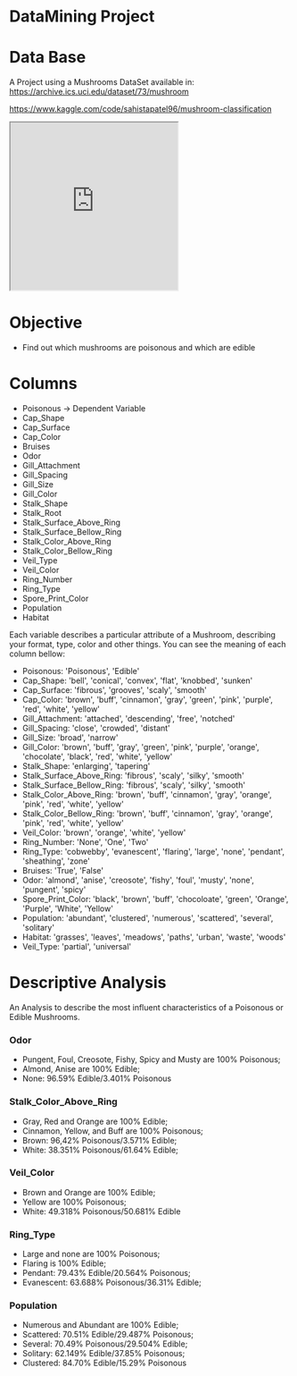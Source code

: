 # DataMining Project

# Data Base
A Project using a Mushrooms DataSet available in: https://archive.ics.uci.edu/dataset/73/mushroom

https://www.kaggle.com/code/sahistapatel96/mushroom-classification

<div style="display: inline-block">

  <iframe src="https://www.researchgate.net/publication/352878106/figure/fig1/AS:1040690653958150@1625131395861/Structure-of-a-typical-mushroom-with-common-features-30-KERALA-KARSHAKAN-e-journal.png" height="300">
  </iframe>

  <!-- <img align="center" alt="Java" src="https://www.kaggle.com/code/sahistapatel96/mushroom-classification?scriptVersionId=51326635&cellId=4"> -->

</div> <br />

# Objective
- Find out which mushrooms are poisonous and which are edible

# Columns
- Poisonous -> Dependent Variable
- Cap_Shape 
- Cap_Surface
- Cap_Color
- Bruises
- Odor
- Gill_Attachment
- Gill_Spacing
- Gill_Size
- Gill_Color
- Stalk_Shape
- Stalk_Root
- Stalk_Surface_Above_Ring
- Stalk_Surface_Bellow_Ring
- Stalk_Color_Above_Ring
- Stalk_Color_Bellow_Ring
- Veil_Type
- Veil_Color
- Ring_Number
- Ring_Type
- Spore_Print_Color
- Population
- Habitat

Each variable describes a particular attribute of a Mushroom, describing your format, type, color and other things.
You can see the meaning of each column bellow:

- Poisonous: 'Poisonous', 'Edible'
- Cap_Shape: 'bell', 'conical', 'convex', 'flat', 'knobbed', 'sunken'
- Cap_Surface: 'fibrous', 'grooves', 'scaly', 'smooth'
- Cap_Color: 'brown', 'buff', 'cinnamon', 'gray', 'green', 'pink', 'purple', 'red', 'white', 'yellow'
- Gill_Attachment: 'attached', 'descending', 'free', 'notched'
- Gill_Spacing: 'close', 'crowded', 'distant'
- Gill_Size: 'broad', 'narrow'
- Gill_Color: 'brown', 'buff', 'gray', 'green', 'pink', 'purple', 'orange', 'chocolate', 'black', 'red', 'white', 'yellow'
- Stalk_Shape: 'enlarging', 'tapering'
- Stalk_Surface_Above_Ring: 'fibrous', 'scaly', 'silky', 'smooth'
- Stalk_Surface_Bellow_Ring: 'fibrous', 'scaly', 'silky', 'smooth'
- Stalk_Color_Above_Ring: 'brown', 'buff', 'cinnamon', 'gray', 'orange', 'pink', 'red', 'white', 'yellow'
- Stalk_Color_Bellow_Ring: 'brown', 'buff', 'cinnamon', 'gray', 'orange', 'pink', 'red', 'white', 'yellow'
- Veil_Color: 'brown', 'orange', 'white', 'yellow'
- Ring_Number: 'None', 'One', 'Two'
- Ring_Type: 'cobwebby', 'evanescent', 'flaring', 'large', 'none', 'pendant', 'sheathing', 'zone'
- Bruises: 'True', 'False'
- Odor: 'almond', 'anise', 'creosote', 'fishy', 'foul', 'musty', 'none', 'pungent', 'spicy'
- Spore_Print_Color: 'black', 'brown', 'buff', 'chocoloate', 'green', 'Orange', 'Purple', 'White', 'Yellow'
- Population: 'abundant', 'clustered', 'numerous', 'scattered', 'several', 'solitary'
- Habitat: 'grasses', 'leaves', 'meadows', 'paths', 'urban', 'waste', 'woods'
- Veil_Type: 'partial', 'universal'

# Descriptive Analysis
An Analysis to describe the most influent characteristics of a Poisonous or Edible Mushrooms.

### Odor
- Pungent, Foul, Creosote, Fishy, Spicy and Musty are 100% Poisonous;
- Almond, Anise are 100% Edible;
- None: 96.59% Edible/3.401% Poisonous

### Stalk_Color_Above_Ring
- Gray, Red and Orange are 100% Edible;
- Cinnamon, Yellow, and Buff are 100% Poisonous;
- Brown: 96,42% Poisonous/3.571% Edible;
- White: 38.351% Poisonous/61.64% Edible;

### Veil_Color
- Brown and Orange are 100% Edible;
- Yellow are 100% Poisonous;
- White: 49.318% Poisonous/50.681% Edible

### Ring_Type
- Large and none are 100% Poisonous;
- Flaring is 100% Edible;
- Pendant: 79.43% Edible/20.564% Poisonous;
- Evanescent: 63.688% Poisonous/36.31% Edible;

### Population
- Numerous and Abundant are 100% Edible;
- Scattered: 70.51% Edible/29.487% Poisonous;
- Several: 70.49% Poisonous/29.504% Edible;
- Solitary: 62.149% Edible/37.85% Poisonous;
- Clustered: 84.70% Edible/15.29% Poisonous